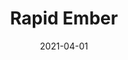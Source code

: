 ---
description: "Pattern%3A%20Rapid%20%7C%20Color%3A%20Ember%20%7C%20Width%3A%2054%u201D%20%7C%20Content%3A%20100%25%20Polyester%20%7C%20Abrasion%3A%2050%2C000%20Double%20Rubs%20-%20Wyzenbeek%20Method%20%7C%20Repeat%3A%20n/a%20%7C%20Finish%3A%20INCASE%20by%20CRYPTON%20%7C%20Flammability%3A%20NFPA%20260%2C%20UFAC%20Class%201%2C%20CAL%20117%20%7C%20Applications%3A%20Contract%20/%20Hospitality%2C%20Residential%20%7C%20"
tags: 
  - "Lark Fontaine"
  - "Rapid"
  - "Textiles"
image_primary: "img/Ember_large.jpg"
href: "https://www.larkfontaine.com/collections/textiles/products/rapid-ember"
designer: "Lark Fontaine"
title: "Rapid Ember"
category: "Textiles"
subtitle: ""
manufacturer: "Lark Fontaine"
slug: "/manufacturers/lark-fontaine/textiles/lark-fontaine-rapid-ember"
date: "2021-04-01"
---